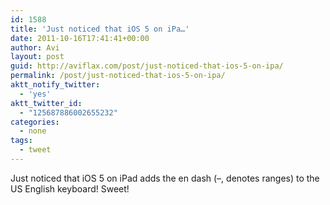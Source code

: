 ```yaml
---
id: 1588
title: 'Just noticed that iOS 5 on iPa…'
date: 2011-10-16T17:41:41+00:00
author: Avi
layout: post
guid: http://aviflax.com/post/just-noticed-that-ios-5-on-ipa/
permalink: /post/just-noticed-that-ios-5-on-ipa/
aktt_notify_twitter:
  - 'yes'
aktt_twitter_id:
  - "125687886002655232"
categories:
  - none
tags:
  - tweet
---
```

Just noticed that iOS 5 on iPad adds the en dash (–, denotes ranges) to the US English keyboard! Sweet!